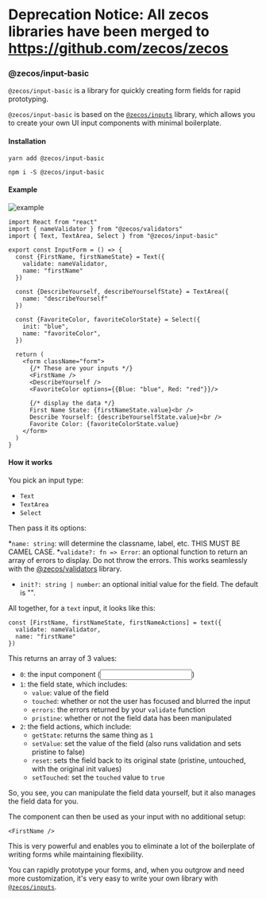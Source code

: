 # Deprecation Notice: All zecos libraries have been merged to https://github.com/zecos/zecos

### @zecos/input-basic

`@zecos/input-basic` is a library for quickly creating form fields for rapid prototyping.

`@zecos/input-basic` is based on the [`@zecos/inputs`](https://npmjs.com/@zecos/inputs) library, which allows you to create your own UI input components with minimal boilerplate.


#### Installation

`yarn add @zecos/input-basic`

`npm i -S @zecos/input-basic`

#### Example

![example](https://s5.gifyu.com/images/ezgif.com-crop762341ac25e7e4f4.gif)

```tsx
import React from "react"
import { nameValidator } from "@zecos/validators"
import { Text, TextArea, Select } from "@zecos/input-basic"

export const InputForm = () => {
  const {FirstName, firstNameState} = Text({
    validate: nameValidator,
    name: "firstName"
  })

  const {DescribeYourself, describeYourselfState} = TextArea({
    name: "describeYourself"
  })
  
  const {FavoriteColor, favoriteColorState} = Select({
    init: "blue",
    name: "favoriteColor",
  })

  return (
    <form className="form">
      {/* These are your inputs */}
      <FirstName />
      <DescribeYourself />
      <FavoriteColor options={{Blue: "blue", Red: "red"}}/>

      {/* display the data */}
      First Name State: {firstNameState.value}<br />
      Describe Yourself: {describeYourselfState.value}<br />
      Favorite Color: {favoriteColorState.value}
    </form>
  )
}
```

#### How it works

You pick an input type:

* `Text`
* `TextArea`
* `Select`

Then pass it its options:

*`name: string`: will determine the classname, label, etc. THIS MUST BE CAMEL CASE.
*`validate?: fn => Error`: an optional function to return an array of errors to display. Do not throw the errors. This works seamlessly with the [@zecos/validators](https://npmjs.com/@zecos/validators) library.
* `init?: string | number`: an optional initial value for the field. The default is "".

All together, for a `text` input, it looks like this:

```tsx
const [FirstName, firstNameState, firstNameActions] = text({
  validate: nameValidator,
  name: "firstName"
})
```

This returns an array of 3 values:

* `0`: the input component (<input />)
* `1`: the field state, which includes:
  * `value`: value of the field
  * `touched`: whether or not the user has focused and blurred the input
  * `errors`: the errors returned by your `validate` function
  * `pristine`: whether or not the field data has been manipulated
* `2`: the field actions, which include:
  * `getState`: returns the same thing as `1`
  * `setValue`: set the value of the field (also runs validation and sets pristine to false)
  * `reset`: sets the field back to its original state (pristine, untouched, with the original init values)
  * `setTouched`: set the `touched` value to `true`
  
So, you see, you can manipulate the field data yourself, but it also manages the field data for you.

The component can then be used as your input with no additional setup:

```tsx
<FirstName />
```

This is very powerful and enables you to eliminate a lot of the boilerplate of writing forms while maintaining flexibility.

You can rapidly prototype your forms, and, when you outgrow and need more customization, it's very easy to write your own library with [`@zecos/inputs`](https://npmjs.com/@zecos/inputs).
